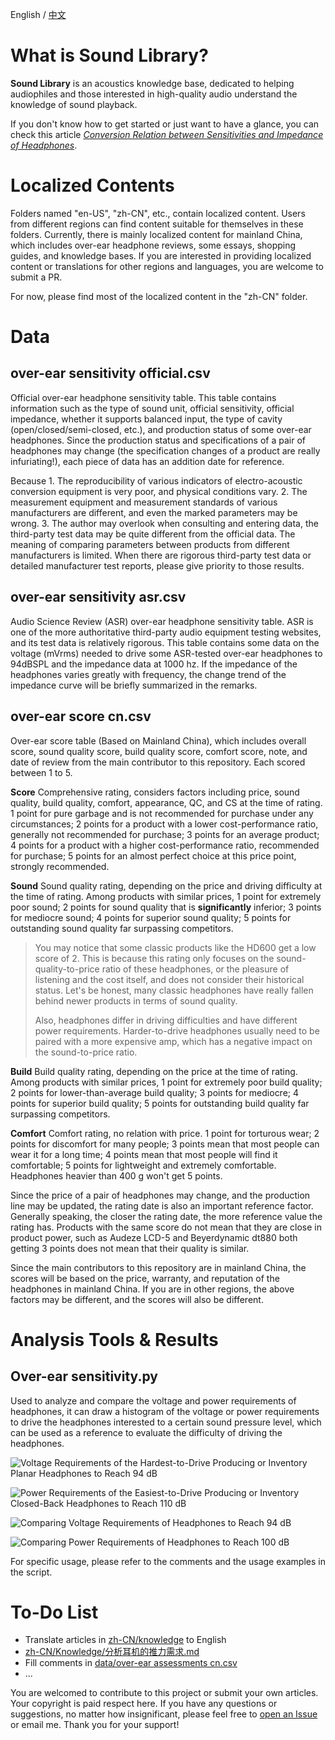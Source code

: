 English / [中文](./README%20zh-CN.md)

# What is Sound Library?

**Sound Library** is an acoustics knowledge base, dedicated to helping audiophiles and those interested in high-quality audio understand the knowledge of sound playback.

If you don't know how to get started or just want to have a glance, you can check this article [_Conversion Relation between Sensitivities and Impedance of Headphones_](./en-US/Knowledge/Conversion%20Relation%20between%20Sensitivities%20and%20Impedance%20of%20Headphones.md).

# Localized Contents

Folders named "en-US", "zh-CN", etc., contain localized content. Users from different regions can find content suitable for themselves in these folders. Currently, there is mainly localized content for mainland China, which includes over-ear headphone reviews, some essays, shopping guides, and knowledge bases. If you are interested in providing localized content or translations for other regions and languages, you are welcome to submit a PR.

For now, please find most of the localized content in the "zh-CN" folder.

# Data

## over-ear sensitivity official.csv

Official over-ear headphone sensitivity table. This table contains information such as the type of sound unit, official sensitivity, official impedance, whether it supports balanced input, the type of cavity (open/closed/semi-closed, etc.), and production status of some over-ear headphones. Since the production status and specifications of a pair of headphones may change (the specification changes of a product are really infuriating!), each piece of data has an addition date for reference.

Because 1. The reproducibility of various indicators of electro-acoustic conversion equipment is very poor, and physical conditions vary. 2. The measurement equipment and measurement standards of various manufacturers are different, and even the marked parameters may be wrong. 3. The author may overlook when consulting and entering data, the third-party test data may be quite different from the official data. The meaning of comparing parameters between products from different manufacturers is limited. When there are rigorous third-party test data or detailed manufacturer test reports, please give priority to those results.

## over-ear sensitivity asr.csv

Audio Science Review (ASR) over-ear headphone sensitivity table. ASR is one of the more authoritative third-party audio equipment testing websites, and its test data is relatively rigorous. This table contains some data on the voltage (mVrms) needed to drive some ASR-tested over-ear headphones to 94dBSPL and the impedance data at 1000 hz. If the impedance of the headphones varies greatly with frequency, the change trend of the impedance curve will be briefly summarized in the remarks.

## over-ear score cn.csv

Over-ear score table (Based on Mainland China), which includes overall score, sound quality score, build quality score, comfort score, note, and date of review from the main contributor to this repository. Each scored between 1 to 5.

**Score** Comprehensive rating, considers factors including price, sound quality, build quality, comfort, appearance, QC, and CS at the time of rating. 1 point for pure garbage and is not recommended for purchase under any circumstances; 2 points for a product with a lower cost-performance ratio, generally not recommended for purchase; 3 points for an average product; 4 points for a product with a higher cost-performance ratio, recommended for purchase; 5 points for an almost perfect choice at this price point, strongly recommended.

**Sound** Sound quality rating, depending on the price and driving difficulty at the time of rating. Among products with similar prices, 1 point for extremely poor sound; 2 points for sound quality that is **significantly** inferior; 3 points for mediocre sound; 4 points for superior sound quality; 5 points for outstanding sound quality far surpassing competitors.

> You may notice that some classic products like the HD600 get a low score of 2. This is because this rating only focuses on the sound-quality-to-price ratio of these headphones, or the pleasure of listening and the cost itself, and does not consider their historical status. Let's be honest, many classic headphones have really fallen behind newer products in terms of sound quality.
>
> Also, headphones differ in driving difficulties and have different power requirements. Harder-to-drive headphones usually need to be paired with a more expensive amp, which has a negative impact on the sound-to-price ratio.

**Build** Build quality rating, depending on the price at the time of rating. Among products with similar prices, 1 point for extremely poor build quality; 2 points for lower-than-average build quality; 3 points for mediocre; 4 points for superior build quality; 5 points for outstanding build quality far surpassing competitors.

**Comfort** Comfort rating, no relation with price. 1 point for torturous wear; 2 points for discomfort for many people; 3 points mean that most people can wear it for a long time; 4 points mean that most people will find it comfortable; 5 points for lightweight and extremely comfortable. Headphones heavier than 400 g won't get 5 points.

Since the price of a pair of headphones may change, and the production line may be updated, the rating date is also an important reference factor. Generally speaking, the closer the rating date, the more reference value the rating has. Products with the same score do not mean that they are close in product power, such as Audeze LCD-5 and Beyerdynamic dt880 both getting 3 points does not mean that their quality is similar.

Since the main contributors to this repository are in mainland China, the scores will be based on the price, warranty, and reputation of the headphones in mainland China. If you are in other regions, the above factors may be different, and the scores will also be different.

# Analysis Tools & Results

## Over-ear sensitivity.py

Used to analyze and compare the voltage and power requirements of headphones, it can draw a histogram of the voltage or power requirements to drive the headphones interested to a certain sound pressure level, which can be used as a reference to evaluate the difficulty of driving the headphones.

![Voltage Requirements of the Hardest-to-Drive Producing or Inventory Planar Headphones to Reach 94 dB](./analysis%20results/Voltage%20Requirements%20of%20the%20Hardest-to-Drive%20Producing%20or%20Inventory%20Planar%20Headphones%20to%20Reach%2094%20dB.png)

![Power Requirements of the Easiest-to-Drive Producing or Inventory Closed-Back Headphones to Reach 110 dB](./analysis%20results/Power%20Requirements%20of%20the%20Easiest-to-Drive%20Producing%20or%20Inventory%20Closed-Back%20Headphones%20to%20Reach%20110%20dB.png)

![Comparing Voltage Requirements of Headphones to Reach 94 dB](./analysis%20results/Comparing%20Voltage%20Requirements%20of%20Headphones%20to%20Reach%2094%20dB.png)

![Comparing Power Requirements of Headphones to Reach 100 dB](./analysis%20results/Comparing%20Power%20Requirements%20of%20Headphones%20to%20Reach%20100%20dB.png)

For specific usage, please refer to the comments and the usage examples in the script.

# To-Do List

- Translate articles in [zh-CN/knowledge](./zh-CN/Knowledge/) to English
- [zh-CN/Knowledge/分析耳机的推力需求.md](./zh-CN/Knowledge/分析耳机的推力需求.md)
- Fill comments in [data/over-ear assessments cn.csv](./data/over-ear%20assessments%20cn.csv)
- ...

You are welcomed to contribute to this project or submit your own articles. Your copyright is paid respect here. If you have any questions or suggestions, no matter how insignificant, please feel free to [open an Issue](https://github.com/Sha1rholder/Sound-Library/issues/new) or email me. Thank you for your support!
